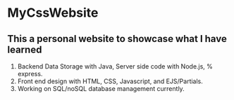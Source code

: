# MyCssWebsite

## This a personal website to showcase what I have learned

1. Backend Data Storage with Java, Server side code with Node.js, % express.
2. Front end design with HTML, CSS, Javascript, and EJS/Partials.
3. Working on SQL/noSQL database management currently.